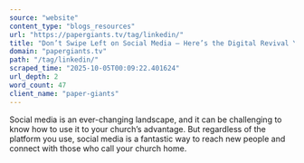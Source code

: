 ```yaml
---
source: "website"
content_type: "blogs_resources"
url: "https://papergiants.tv/tag/linkedin/"
title: "Don’t Swipe Left on Social Media – Here’s the Digital Revival You Need!"
domain: "papergiants.tv"
path: "/tag/linkedin/"
scraped_time: "2025-10-05T00:09:22.401624"
url_depth: 2
word_count: 47
client_name: "paper-giants"
---
```


Social media is an ever-changing landscape, and it can be challenging to know how to use it to your church’s advantage. But regardless of the platform you use, social media is a fantastic way to reach new people and connect with those who call your church home.
